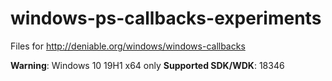 # windows-ps-callbacks-experiments

Files for http://deniable.org/windows/windows-callbacks

**Warning**: Windows 10 19H1 x64 only
**Supported SDK/WDK**: 18346
